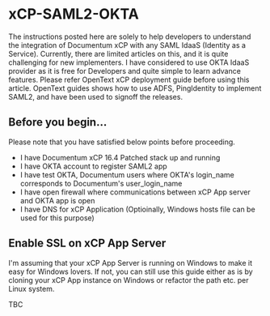 # xCP-SAML2-OKTA
The instructions posted here are solely to help developers to understand the integration of Documentum xCP with any SAML IdaaS (Identity as a Service). Currently, there are limited articles on this, and it is quite challenging for new implementers. I have considered to use OKTA IdaaS provider as it is free for Developers and quite simple to learn advance features. Please refer OpenText xCP deployment guide before using this article. OpenText guides shows how to use ADFS, PingIdentity to implement SAML2, and have been used to signoff the releases.

## Before you begin...
Please note that you have satisfied below points before proceeding.

* I have Documentum xCP 16.4 Patched stack up and running
* I have OKTA account to register SAML2 app
* I have test OKTA, Documentum users where OKTA's login_name corresponds to Documentum's user_login_name
* I have open firewall where communications between xCP App server and OKTA app is open
* I have DNS for xCP Application (Optioinally, Windows hosts file can be used for this purpose)

## Enable SSL on xCP App Server
I'm assuming that your xCP App Server is running on Windows to make it easy for Windows lovers. If not, you can still use this guide either as is by cloning your xCP App instance on Windows or refactor the path etc. per Linux system. 

TBC
